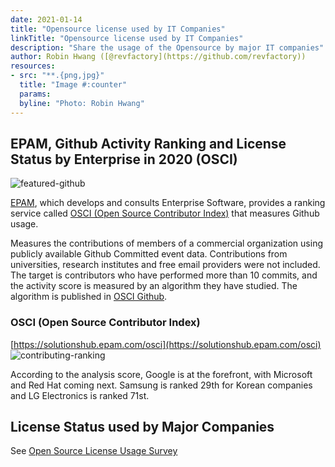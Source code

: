 ```yaml
---
date: 2021-01-14
title: "Opensource license used by IT Companies"
linkTitle: "Opensource license used by IT Companies"
description: "Share the usage of the Opensource by major IT companies"
author: Robin Hwang ([@revfactory](https://github.com/revfactory))
resources:
- src: "**.{png,jpg}"
  title: "Image #:counter"
  params:
  byline: "Photo: Robin Hwang"
---
```


## EPAM, Github Activity Ranking and License Status by Enterprise in 2020 (OSCI)

![featured-github](featured-github.png)

[EPAM](https://www.epam.com/), which develops and consults Enterprise Software, provides a ranking service called [OSCI (Open Source Contributor Index)](https://solutionshub.epam.com/osci) that measures Github usage.

Measures the contributions of members of a commercial organization using publicly available Github Committed event data. Contributions from universities, research institutes and free email providers were not included. The target is contributors who have performed more than 10 commits, and the activity score is measured by an algorithm they have studied. The algorithm is published in [OSCI Github](https://github.com/epam/OSCI).

### OSCI (Open Source Contributor Index)
[https://solutionshub.epam.com/osci](https://solutionshub.epam.com/osci)
![contributing-ranking](contributing-ranking.png)

According to the analysis score, Google is at the forefront, with Microsoft and Red Hat coming next. Samsung is ranked 29th for Korean companies and LG Electronics is ranked 71st. 

## License Status used by Major Companies
See [Open Source License Usage Survey](https://solutionshub.epam.com/blog/post/examining-open-source-license-usage)

